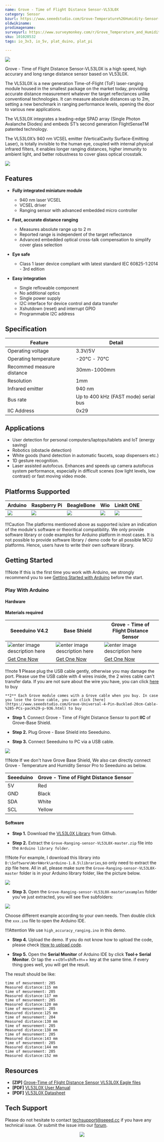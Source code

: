 ```yaml
---
name: Grove - Time of Flight Distance Sensor-VL53L0X
category: Sensor
bzurl: https://www.seeedstudio.com/Grove-Temperature%26Humidity-Sensor-Pro-p-838.html
oldwikiname: 
prodimagename:
surveyurl: https://www.surveymonkey.com/r/Grove_Temperature_and_Humidity_Sensor_Pro
sku: 101020532
tags: io_3v3, io_5v, plat_duino, plat_pi

---
```


![](https://github.com/SeeedDocument/Grove-Time_of_Flight_Distance_Sensor-VL53L0X-/raw/master/img/main.JPG)


Grove - Time of Flight Distance Sensor-VL53L0X is a high speed, high accurary and long range distance sensor based on VL53L0X.

The VL53L0X is a new generation Time-of-Flight (ToF) laser-ranging module housed in the smallest package on the market today, providing accurate distance measurement whatever the target reflectances unlike conventional technologies. It can measure absolute distances up to 2m, setting a new benchmark in ranging performance levels, opening the door to various new applications.

The VL53L0X integrates a leading-edge SPAD array (Single Photon Avalanche Diodes) and embeds ST’s second generation FlightSenseTM patented technology.

The VL53L0X’s 940 nm VCSEL emitter (VerticalCavity Surface-Emitting Laser), is totally invisible to the human eye, coupled with internal physical infrared filters, it enables longer ranging distances, higher immunity to ambient light, and better robustness to cover glass optical crosstalk.



<p style=":center"><a href="https://www.seeedstudio.com/" target="_blank"><img src="https://github.com/SeeedDocument/wiki_english/raw/master/docs/images/300px-Get_One_Now_Banner-ragular.png" /></a></p>

## Features

- **Fully integrated miniature module**
		
	- 940 nm laser VCSEL
	- VCSEL driver
	- Ranging sensor with advanced embedded micro controller

- **Fast, accurate distance ranging**
	- Measures absolute range up to 2 m
	- Reported range is independent of the target reflectance
	- Advanced embedded optical cross-talk compensation to simplify cover glass selection

- **Eye safe**
	- Class 1 laser device compliant with latest standard IEC 60825-1:2014 - 3rd edition

- **Easy integration**
	- Single reflowable component
	- No additional optics
	- Single power supply
	- I2C interface for device control and data transfer
	- Xshutdown (reset) and interrupt GPIO
	- Programmable I2C address


## Specification

Feature|Detail
---|---
Operating voltage|3.3V/5V
Operating temperature|-20℃ - 70℃
Recommed measure distance|30mm-1000mm
Resolution|1mm
Infrared emitter|940 nm
Bus rate|Up to 400 kHz (FAST mode) serial bus
IIC Address|0x29



## Applications

- User detection for personal computers/laptops/tablets and IoT (energy saving)
- Robotics (obstacle detection)
- White goods (hand detection in automatic faucets, soap dispensers etc.)
- 1D gesture recognition.
- Laser assisted autofocus. Enhances and speeds up camera autofocus system performance, especially in difficult scenes (low light levels, low contrast) or fast moving video mode.


## Platforms Supported


| Arduino                                                                                             | Raspberry Pi                                                                                             | BeagleBone                                                                                      | Wio                                                                                               | LinkIt ONE                                                                                         |
|-----------------------------------------------------------------------------------------------------|----------------------------------------------------------------------------------------------------------|-------------------------------------------------------------------------------------------------|---------------------------------------------------------------------------------------------------|----------------------------------------------------------------------------------------------------|
| ![](https://raw.githubusercontent.com/SeeedDocument/wiki_english/master/docs/images/arduino_logo.jpg) | ![](https://raw.githubusercontent.com/SeeedDocument/wiki_english/master/docs/images/raspberry_pi_logo.jpg) | ![](https://raw.githubusercontent.com/SeeedDocument/wiki_english/master/docs/images/bbg_logo_n.jpg) | ![](https://raw.githubusercontent.com/SeeedDocument/wiki_english/master/docs/images/wio_logo_n.jpg) | ![](https://raw.githubusercontent.com/SeeedDocument/wiki_english/master/docs/images/linkit_logo_n.jpg) |

!!!Caution
    The platforms mentioned above as supported is/are an indication of the module's software or theoritical compatibility. We only provide software library or code examples for Arduino platform in most cases. It is not possible to provide software library / demo code for all possible MCU platforms. Hence, users have to write their own software library.




## Getting Started

!!!Note
    If this is the first time you work with Arduino, we strongly recommend you to see [Getting Started with Arduino](http://wiki.seeedstudio.com/Getting_Started_with_Arduino/) before the start.



### Play With Arduino

#### Hardware

**Materials required**

| Seeeduino V4.2 | Base Shield| Grove - Time of Flight Distance Sensor |
|--------------|-------------|-----------------|
|![enter image description here](https://raw.githubusercontent.com/SeeedDocument/Grove_Light_Sensor/master/images/gs_1.jpg)|![enter image description here](https://raw.githubusercontent.com/SeeedDocument/Grove_Light_Sensor/master/images/gs_4.jpg)|![enter image description here](https://github.com/SeeedDocument/Grove-Time_of_Flight_Distance_Sensor-VL53L0X-/raw/master/img/thumbnail.jpg)|
|<a href="http://www.seeedstudio.com/Seeeduino-V4.2-p-2517.html" target="_blank">Get One Now</a>|<a href="https://www.seeedstudio.com/Base-Shield-V2-p-1378.html" target="_blank">Get One Now</a>|<a href="https://www.seeedstudio.com/Grove-Temperature%26Humidity-Sensor-Pro-p-838.html" target="_blank">Get One Now</a>|



!!!note
    **1** Please plug the USB cable gently, otherwise you may damage the port. Please use the USB cable with 4 wires inside, the 2 wires cable can't transfer data. If you are not sure about the wire you have, you can click [here](https://www.seeedstudio.com/Micro-USB-Cable-48cm-p-1475.html) to buy
    
    **2** Each Grove module comes with a Grove cable when you buy. In case you lose the Grove cable, you can click [here](https://www.seeedstudio.com/Grove-Universal-4-Pin-Buckled-20cm-Cable-%285-PCs-pack%29-p-936.html) to buy 


- **Step 1.** Connect Grove - Time of Flight Distance Sensor to port **IIC** of Grove-Base Shield.

- **Step 2.** Plug Grove - Base Shield into Seeeduino.

- **Step 3.** Connect Seeeduino to PC via a USB cable.

![](https://github.com/SeeedDocument/Grove-Time_of_Flight_Distance_Sensor-VL53L0X-/raw/master/img/connect.jpg)



!!!Note
	If we don't have Grove Base Shield, We also can directly connect Grove - Temperature and Humidity Sensor Pro to Seeeduino as below.


| Seeeduino       | Grove - Time of Flight Distance Sensor |
|---------------|-------------------------|
| 5V           | Red                     |
| GND           | Black                   |
| SDA            | White                   |
| SCL            | Yellow                  |


#### Software

- **Step 1.** Download the [VL53L0X Library](https://github.com/Seeed-Studio/Grove-Ranging-sensor-VL53L0X) from Github.

- **Step 2.** Extract the `Grove-Ranging-sensor-VL53L0X-master.zip` file into the `Arduino library folder`.

!!!Note
		For example, I download this library into `D:\Software\WorkWork\arduino-1.8.5\libraries`,so only need to extract the zip file here. All in all, please make sure the `Grove-Ranging-sensor-VL53L0X-master` folder is in your Arduino library folder, like the picture below.


![](https://github.com/SeeedDocument/Grove-Time_of_Flight_Distance_Sensor-VL53L0X-/raw/master/img/folder.png) 


- **Step 3.** Open the `Grove-Ranging-sensor-VL53L0X-master\examples` folder you've just extracted, you will see five subfolders:

![](https://github.com/SeeedDocument/Grove-Time_of_Flight_Distance_Sensor-VL53L0X-/raw/master/img/examples.png)


Choose different example according to your own needs. Then double click the `xxx.ino` file to open the Arduino IDE.

!!!Attention
		We use `high_accuracy_ranging.ino` in this demo.


- **Step 4.** Upload the demo. If you do not know how to upload the code, please check [How to upload code](http://wiki.seeedstudio.com/Upload_Code/).

- **Step 5.** Open the **Serial Monitor** of Arduino IDE by click **Tool-> Serial Monitor**. Or tap the ++ctrl+shift+m++ key at the same time. if every thing goes well, you will get the result.


The result should be like:

```
time of mesurement: 205
Measured distance:115 mm
time of mesurement: 205
Measured distance:117 mm
time of mesurement: 205
Measured distance:120 mm
time of mesurement: 205
Measured distance:125 mm
time of mesurement: 204
Measured distance:130 mm
time of mesurement: 205
Measured distance:138 mm
time of mesurement: 205
Measured distance:143 mm
time of mesurement: 205
Measured distance:144 mm
time of mesurement: 205
Measured distance:152 mm

```




## Resources


- **[ZIP]** [Grove-Time of Flight Distance Sensor VL53L0X Eagle files](https://github.com/SeeedDocument/Grove-Time_of_Flight_Distance_Sensor-VL53L0X-/raw/master/res/Grove%20-%20Time%20of%20Flight%20Distance%20Sensor%20(VL53L0X).zip)
- **[PDF]** [VL53L0X User Manual](https://github.com/SeeedDocument/Grove-Time_of_Flight_Distance_Sensor-VL53L0X-/raw/master/res/software-flow.pdf)
- **[PDF]** [VL53L0X Datasheet](https://github.com/SeeedDocument/Grove-Time_of_Flight_Distance_Sensor-VL53L0X-/raw/master/res/vl53l0x-datasheet.pdf)


## Tech Support
Please do not hesitate to contact [techsupport@seeed.cc](techsupport@seeed.cc) if you have any technical issue. Or submit the issue into our [forum](https://forum.seeedstudio.com/).<br /><p style="text-align:center"><a href="https://www.seeedstudio.com/act-4.html?utm_source=wiki&utm_medium=wikibanner&utm_campaign=newproducts" target="_blank"><img src="https://github.com/SeeedDocument/Wiki_Banner/raw/master/new_product.jpg" /></a></p>